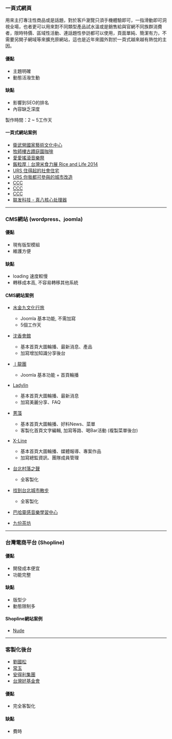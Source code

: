 ### 一頁式網頁

用來主打專注性商品或是話題，對於客戶瀏覽只須手機體驗即可，一指滑動即可洞視全場，也者更可以用來對不同類型產品試水溫或是銷售給與官網不同族群消費者，限時特價、區域性活動、連話題性參訪都可以使用，頁面單純、簡潔有力，不需要另開子網域等來擴充原網站，這也是近年來國外對於一頁式越來越有熱忱的主因。

#### 優點
* 主題明確
* 動態活潑生動

#### 缺點
* 影響到SEO的排名
* 內容缺乏深度

製作時間：2 ~ 5工作天


#### 一頁式網站案例
* [衛武營國家藝術文化中心](http://project.oniondesign.com.tw/weiwuying/) 
* [牧師樓古蹟庭園咖啡](http://www.boksulao.com/)
* [愛愛搖滾音樂祭](http://project.oniondesign.com.tw/love/)
* [飯粒厚｜台灣米食力展 Rice and Life 2014](http://project.oniondesign.com.tw/rice/web/)
* [URS 住得起的社會住宅](http://www.urstaipei.net/housing/)
* [URS 你我都可參與的城市改造](https://www.urstaipei.net/transformingcity/)
* [CCC](http://project.oniondesign.com.tw/ccc/index/)
* [CCC](http://project.oniondesign.com.tw/ccc/taipei/)
* [CCC](http://project.oniondesign.com.tw/ccc/cast_frame/)
* [联发科技 - 真八核心处理器](http://project.oniondesign.com.tw/mediatek/)

-----------------------------

### CMS網站 (wordpress、joomla)

#### 優點
* 現有版型模組
* 維護方便

#### 缺點
* loading 速度較慢
* 轉移成本高, 不容易轉移其他系統


#### CMS網站案例
* [水金九文化行旅](http://www.sueijinjiou.com/)
  * Joomla 基本功能, 不需加寫
  * 5個工作天

* [沈香會館](http://www.agarwoodshop.tw/)
  * 基本首頁大圖輪播、最新消息、產品
  * 加寫增加知識分享後台

* [丨龍團](http://www.guenlungtuan.com/)
  * Joomla 基本功能 + 首頁輪播

* [Ladylin](https://www.l-lingerie.com/)
  * 基本首頁大圖輪播、最新消息
  * 加寫美麗分享、FAQ

* [蔥藻](http://www.hotspringonion.com/)
  * 基本首頁大圖輪播、好料News、菜單
  * 客製化首頁文字編輯, 加寫等路、喝Bar活動 (複製菜單後台)

* [X-Line](http://www.x-linedesign.com/en/)
  * 基本首頁大圖輪播、媒體報導、專案作品
  * 加寫總監資訊、團隊成員管理

* [台北村落之聲](https://www.urstaipei.net/)
  * 全客製化

* [找到台北城市散步](https://www.urstaipei.net/citywalker/)
  * 全客製化

* [巴哈靈感音樂學習中心](http://www.bachinspiration.com/)
* [九份茶坊](https://www.jioufen-teahouse.com.tw/en/?lang=tw)

-----------------------------

### 台灣電商平台 (Shopline)

#### 優點
* 開發成本便宜
* 功能完整

#### 缺點
* 版型少
* 動態限制多

#### Shopline網站案例
* [Nude](https://www.nude4underwear.com/)

-----------------------------

### 客製化後台
* [劉國松](http://www.liukuosung.org/)
* [常玉](http://www.artofsanyu.org/)
* [安得利集團](http://www.andarigroup.com/)
* [台灣好基金會](https://www.lovelytaiwan.org.tw/web/index.php)

#### 優點
* 完全客製化

#### 缺點
* 費時

